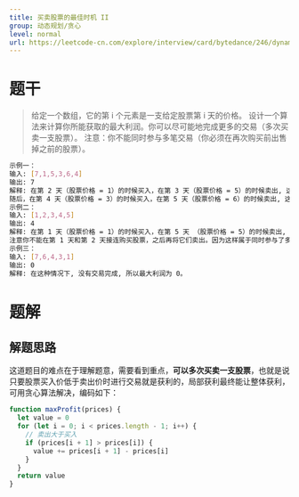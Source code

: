 ```yaml
---
title: 买卖股票的最佳时机 II
group: 动态规划/贪心
level: normal
url: https://leetcode-cn.com/explore/interview/card/bytedance/246/dynamic-programming-or-greedy/1043/
---
```


# 题干

> 给定一个数组，它的第 i 个元素是一支给定股票第 i 天的价格。
设计一个算法来计算你所能获取的最大利润。你可以尽可能地完成更多的交易（多次买卖一支股票）。
注意：你不能同时参与多笔交易（你必须在再次购买前出售掉之前的股票）。
```sh
示例一：
输入: [7,1,5,3,6,4]
输出: 7
解释: 在第 2 天（股票价格 = 1）的时候买入，在第 3 天（股票价格 = 5）的时候卖出, 这笔交易所能获得利润 = 5-1 = 4 。
随后，在第 4 天（股票价格 = 3）的时候买入，在第 5 天（股票价格 = 6）的时候卖出, 这笔交易所能获得利润 = 6-3 = 3 。
示例二：
输入: [1,2,3,4,5]
输出: 4
解释: 在第 1 天（股票价格 = 1）的时候买入，在第 5 天 （股票价格 = 5）的时候卖出, 这笔交易所能获得利润 = 5-1 = 4 。
注意你不能在第 1 天和第 2 天接连购买股票，之后再将它们卖出。因为这样属于同时参与了多笔交易，你必须在再次购买前出售掉之前的股票。
示例三：
输入: [7,6,4,3,1]
输出: 0
解释: 在这种情况下, 没有交易完成, 所以最大利润为 0。
```

# 题解

## 解题思路

这道题目的难点在于理解题意，需要看到重点，**可以多次买卖一支股票**，也就是说只要股票买入价低于卖出价时进行交易就是获利的，局部获利最终能让整体获利，可用贪心算法解决，编码如下：

```js
function maxProfit(prices) {
  let value = 0
  for (let i = 0; i < prices.length - 1; i++) {
    // 卖出大于买入
    if (prices[i + 1] > prices[i]) {
      value += prices[i + 1] - prices[i]
    }
  }
  return value
}
```